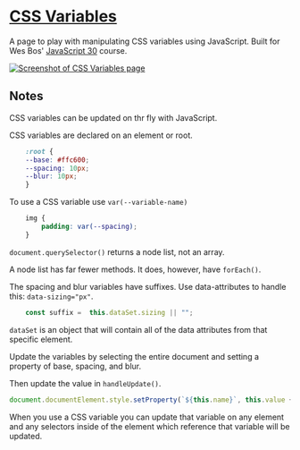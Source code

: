 # [CSS Variables](https://gk-hynes.github.io/css-variables/)

A page to play with manipulating CSS variables using JavaScript. Built for Wes Bos' [JavaScript 30](https://javascript30.com/) course.

[![Screenshot of CSS Variables page](https://screenshots.firefoxusercontent.com/images/baef2d16-7954-4f92-a092-fde4a3230bd0.png)](https://gk-hynes.github.io/css-variables/)

## Notes

CSS variables can be updated on thr fly with JavaScript. 

CSS variables are declared on an element or root. 

``` css
    :root {
    --base: #ffc600;
    --spacing: 10px;
    --blur: 10px;
    }
```

To use a CSS variable use ```var(--variable-name)```

``` css
    img {
        padding: var(--spacing);
    }
```

```document.querySelector()``` returns a node list, not an array. 

A node list has far fewer methods. It does, however, have ```forEach()```.

The spacing and blur variables have suffixes. Use data-attributes to handle this: ```data-sizing="px"```.

``` javascript
    const suffix =  this.dataSet.sizing || "";
```

```dataSet``` is an object that will contain all of the data attributes from that specific element. 

Update the variables by selecting the entire document and setting a property of base, spacing, and blur. 

Then update the value in ```handleUpdate()```. 

``` javascript
document.documentElement.style.setProperty(`${this.name}`, this.value + suffix);
```

When you use a CSS variable you can update that variable on any element and any selectors inside of the element  which reference that variable will be updated. 
